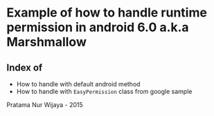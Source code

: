 # Example of how to handle runtime permission in android 6.0 a.k.a Marshmallow

## Index of
- How to handle with default android method
- How to handle with `EasyPermission` class from google sample


Pratama Nur Wijaya - 2015
